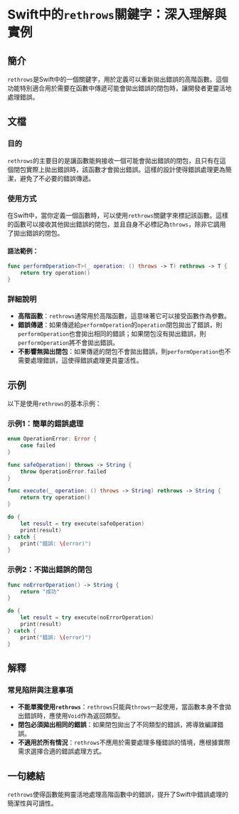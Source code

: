 <!--
Meta Description: # Swift中的`rethrows`關鍵字：深入理解與實例 ## 簡介 `rethrows`是Swift中的一個關鍵字，用於定義可以重新拋出錯誤的高階函數。這個功能特別適合用於需要在函數中傳遞可能會拋出錯誤的閉包時，讓開發者更靈活地處理錯誤。 ## 文檔 ### 目的 `rethrows`的主要目...
Meta Keywords: rethrows, throws, performoperation, operation, func
-->

# Swift中的`rethrows`關鍵字：深入理解與實例

## 簡介
`rethrows`是Swift中的一個關鍵字，用於定義可以重新拋出錯誤的高階函數。這個功能特別適合用於需要在函數中傳遞可能會拋出錯誤的閉包時，讓開發者更靈活地處理錯誤。

## 文檔
### 目的
`rethrows`的主要目的是讓函數能夠接收一個可能會拋出錯誤的閉包，且只有在這個閉包實際上拋出錯誤時，該函數才會拋出錯誤。這樣的設計使得錯誤處理更為簡潔，避免了不必要的錯誤傳遞。

### 使用方式
在Swift中，當你定義一個函數時，可以使用`rethrows`關鍵字來標記該函數。這樣的函數可以接收其他拋出錯誤的閉包，並且自身不必標記為`throws`，除非它調用了拋出錯誤的閉包。

#### 語法範例：
```swift
func performOperation<T>(_ operation: () throws -> T) rethrows -> T {
    return try operation()
}
```

### 詳細說明
- **高階函數**：`rethrows`通常用於高階函數，這意味著它可以接受函數作為參數。
- **錯誤傳遞**：如果傳遞給`performOperation`的`operation`閉包拋出了錯誤，則`performOperation`也會拋出相同的錯誤；如果閉包沒有拋出錯誤，則`performOperation`將不會拋出錯誤。
- **不影響無拋出閉包**：如果傳遞的閉包不會拋出錯誤，則`performOperation`也不需要處理錯誤，這使得錯誤處理更具靈活性。

## 示例
以下是使用`rethrows`的基本示例：

### 示例1：簡單的錯誤處理
```swift
enum OperationError: Error {
    case failed
}

func safeOperation() throws -> String {
    throw OperationError.failed
}

func execute(_ operation: () throws -> String) rethrows -> String {
    return try operation()
}

do {
    let result = try execute(safeOperation)
    print(result)
} catch {
    print("錯誤: \(error)")
}
```

### 示例2：不拋出錯誤的閉包
```swift
func noErrorOperation() -> String {
    return "成功"
}

do {
    let result = try execute(noErrorOperation)
    print(result)
} catch {
    print("錯誤: \(error)")
}
```

## 解釋
### 常見陷阱與注意事項
- **不能單獨使用`rethrows`**：`rethrows`只能與`throws`一起使用，當函數本身不會拋出錯誤時，應使用`Void`作為返回類型。
- **閉包必須拋出相同的錯誤**：如果閉包拋出了不同類型的錯誤，將導致編譯錯誤。
- **不適用於所有情況**：`rethrows`不應用於需要處理多種錯誤的情境，應根據實際需求選擇合適的錯誤處理方式。

## 一句總結
`rethrows`使得函數能夠靈活地處理高階函數中的錯誤，提升了Swift中錯誤處理的簡潔性與可讀性。